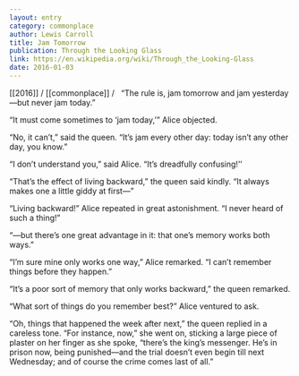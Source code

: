 ```yaml
---
layout: entry
category: commonplace
author: Lewis Carroll
title: Jam Tomorrow
publication: Through the Looking Glass
link: https://en.wikipedia.org/wiki/Through_the_Looking-Glass
date: 2016-01-03
---
```


[[2016]] / [[commonplace]] / 
 
“The rule is, jam tomorrow and jam yesterday—but never jam today.”

“It must come sometimes to ‘jam today,’” Alice objected.

“No, it can’t,” said the queen. “It’s jam every other day: today isn’t any other day, you know.”

“I don’t understand you,” said Alice. “It’s dreadfully confusing!’’

“That’s the effect of living backward,” the queen said kindly. “It always makes one a little giddy at first—”

“Living backward!” Alice repeated in great astonishment. “I never heard of such a thing!”

“—but there’s one great advantage in it: that one’s memory works both ways.”

“I’m sure mine only works one way,” Alice remarked. “I can’t remember things before they happen.”

“It’s a poor sort of memory that only works backward,” the queen remarked.

“What sort of things do you remember best?” Alice ventured to ask.

“Oh, things that happened the week after next,” the queen replied in a careless tone. “For instance, now,” she went on, sticking a large piece of plaster on her finger as she spoke, “there’s the king’s messenger. He’s in prison now, being punished—and the trial doesn’t even begin till next Wednesday; and of course the crime comes last of all.”
